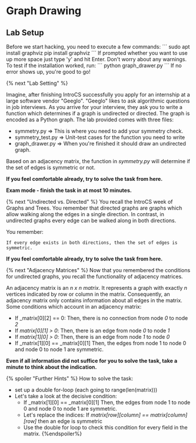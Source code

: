# Graph Drawing
## Lab Setup
Before we start hacking, you need to execute a few commands:
´´´
sudo apt install graphviz
pip install graphviz
´´´
If prompted whether you want to use up more space just type 'y' and hit Enter. Don't worry about any warnings.
To test if the installation worked, run:
´´´
python graph_drawer.py
´´´
If no error shows up, you're good to go!

{% next "Lab Setting" %}

Imagine, after finishing IntroCS successfully you apply for an internship at a large software vendor "Geeglo".
"Geeglo" likes to ask algorithmic questions in job interviews.
As you arrive for your interview, they ask you to write a function which determines if a graph is undirected or directed.
The graph is encoded as a Python graph.
The lab provided comes with three files:
- symmetry.py => This is where you need to add your symmetry check.
- symmetry_test.py => Unit-test cases for the function you need to write
- graph_drawer.py => When you're finished it should draw an undirected graph.

Based on an adjacency matrix, the function in _symmetry.py_ will determine if the set of edges is symmetric or not.

**If you feel comfortable already, try to solve the task from here.**

**Exam mode - finish the task in at most 10 minutes.**

{% next "Undirected vs. Directed" %}
You recall the IntroCS week of Graphs and Trees.
You remember that directed graphs are graphs which allow walking along the edges in a single direction.
In contrast, in undirected graphs every edge can be walked along in both directions.

You remember:
```
If every edge exists in both directions, then the set of edges is symmetric.
```
**If you feel comfortable already, try to solve the task from here.**

{% next "Adjacency Matrices" %}
Now that you remembered the conditions for undirected graphs, you recall the functionality of adjacency matrices.

An adjacency matrix is an _n x n matrix_. It represents a graph with exactly _n_ vertices indicated by row or column
in the matrix.
Consequently, an adjacency matrix only contains information about all edges in the matrix.
Some conditions which account in an adjacency matrix:
* If _matrix[0][2] == 0: Then, there is no connection from node _0_ to node _2_
* If _matrix[0][1] > 0_: Then, there is an edge from node _0_ to node _1_
* If _matrix[1][0] > 0_: Then, there is an edge from node _1_ to node _0_
* If _matrix[1][0] == _matrix[0][1] Then, the edges from node 1 to node 0 and node 0 to node 1 are symmetric.

**Even if all information did not suffice for you to solve the task, take a minute to think about the indication.**

{% spoiler "Further Hints" %}
How to solve the task:
* set up a double for-loop (each going to range(len(matrix)))
* Let's take a look at the decisive condition:
    * If _matrix[1][0] == _matrix[0][1] Then, the edges from node 1 to node 0 and node 0 to node 1 are symmetric.
    * Let's replace the indices: If _matrix[row][column] == matrix[column][row]_ then an edge is symmetric
    * Use the double for loop to check this condition for every field in the matrix.
{%endspoiler%}







